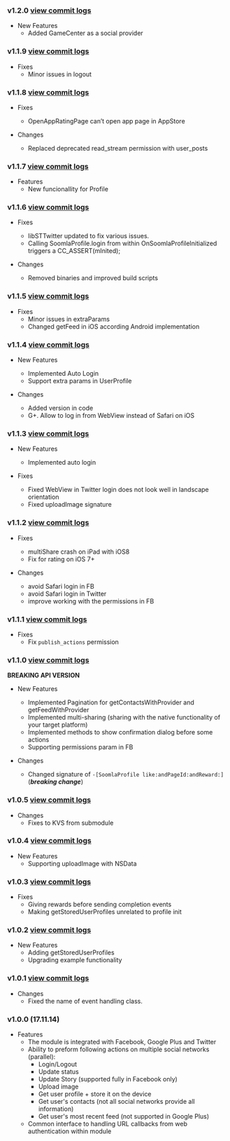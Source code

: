 ### v1.2.0 [view commit logs](https://github.com/soomla/ios-profile/compare/v1.1.9...v1.2.0)

* New Features
  * Added GameCenter as a social provider

### v1.1.9 [view commit logs](https://github.com/soomla/ios-profile/compare/v1.1.8...v1.1.9)

* Fixes
  * Minor issues in logout

### v1.1.8 [view commit logs](https://github.com/soomla/ios-profile/compare/v1.1.7...v1.1.8)

* Fixes
  * OpenAppRatingPage can’t open app page in AppStore

* Changes
  * Replaced deprecated read_stream permission with user_posts

### v1.1.7 [view commit logs](https://github.com/soomla/ios-profile/compare/v1.1.6...v1.1.7)

* Features
  * New funcionallity for Profile

### v1.1.6 [view commit logs](https://github.com/soomla/ios-profile/compare/v1.1.5...v1.1.6)

* Fixes
  * libSTTwitter updated to fix various issues.
  * Calling SoomlaProfile.login from within OnSoomlaProfileInitialized triggers a CC_ASSERT(mInited);

* Changes
  * Removed binaries and improved build scripts

### v1.1.5 [view commit logs](https://github.com/soomla/ios-profile/compare/v1.1.4...v1.1.5)

* Fixes
  * Minor issues in extraParams
  * Changed getFeed in iOS according Android implementation

### v1.1.4 [view commit logs](https://github.com/soomla/ios-profile/compare/v1.1.3...v1.1.4)

* New Features
  * Implemented Auto Login
  * Support extra params in UserProfile

* Changes
  * Added version in code
  * G+. Allow to log in from WebView instead of Safari on iOS

### v1.1.3 [view commit logs](https://github.com/soomla/ios-profile/compare/v1.1.2...v1.1.3)

* New Features
  * Implemented auto login

* Fixes
  * Fixed WebView in Twitter login does not look well in landscape orientation
  * Fixed uploadImage signature

### v1.1.2 [view commit logs](https://github.com/soomla/ios-profile/compare/v1.1.1...v1.1.2)

* Fixes
  * multiShare crash on iPad with iOS8
  * Fix for rating on iOS 7+

* Changes
  * avoid Safari login in FB
  * avoid Safari login in Twitter
  * improve working with the permissions in FB

### v1.1.1 [view commit logs](https://github.com/soomla/ios-profile/compare/v1.1.0...v1.1.1)

* Fixes
  * Fix `publish_actions` permission

### v1.1.0 [view commit logs](https://github.com/soomla/ios-profile/compare/v1.0.5...v1.1.0)

**BREAKING API VERSION**

* New Features
  * Implemented Pagination for getContactsWithProvider and getFeedWithProvider
  * Implemented multi-sharing (sharing with the native functionality of your target platform)
  * Implemented methods to show confirmation dialog before some actions
  * Supporting permissions param in FB

* Changes
  * Changed signature of `-[SoomlaProfile like:andPageId:andReward:]` (***breaking change***)

### v1.0.5 [view commit logs](https://github.com/soomla/ios-profile/compare/v1.0.4...v1.0.5)

* Changes
  * Fixes to KVS from submodule

### v1.0.4 [view commit logs](https://github.com/soomla/ios-profile/compare/v1.0.3...v1.0.4)

* New Features
  * Supporting uploadImage with NSData

### v1.0.3 [view commit logs](https://github.com/soomla/ios-profile/compare/v1.0.2...v1.0.3)

* Fixes
  * Giving rewards before sending completion events
  * Making getStoredUserProfiles unrelated to profile init

### v1.0.2 [view commit logs](https://github.com/soomla/ios-profile/compare/v1.0.1...v1.0.2)

* New Features
  * Adding getStoredUserProfiles
  * Upgrading example functionality

### v1.0.1 [view commit logs](https://github.com/soomla/ios-profile/compare/v1.0.0...v1.0.1)

* Changes
  * Fixed the name of event handling class.

### v1.0.0 (17.11.14)
* Features
  * The module is integrated with Facebook, Google Plus and Twitter
  * Ability to preform following actions on multiple social networks (parallel):
    * Login/Logout
    * Update status
    * Update Story (supported fully in Facebook only)
    * Upload image
    * Get user profile + store it on the device
    * Get user's contacts (not all social networks provide all information)
    * Get user's most recent feed (not supported in Google Plus)
  * Common interface to handling URL callbacks from web authentication within module

